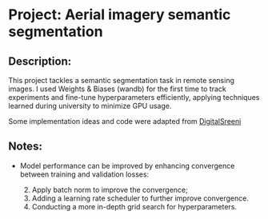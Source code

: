 # Project: Aerial imagery semantic segmentation

## Description:
This project tackles a semantic segmentation task in remote sensing images. I used Weights & Biases (wandb) for the first time to track experiments and fine-tune hyperparameters efficiently, applying techniques learned during university to minimize GPU usage.

Some implementation ideas and code were adapted from [DigitalSreeni](https://www.youtube.com/@DigitalSreeni)

## Notes:
- Model performance can be improved by enhancing convergence between training and validation losses:

   2. Apply batch norm to improve the convergence;
   3. Adding a learning rate scheduler to further improve convergence.
   3. Conducting a more in-depth grid search for hyperparameters.



